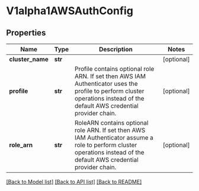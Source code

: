 # V1alpha1AWSAuthConfig

## Properties
Name | Type | Description | Notes
------------ | ------------- | ------------- | -------------
**cluster_name** | **str** |  | [optional] 
**profile** | **str** | Profile contains optional role ARN. If set then AWS IAM Authenticator uses the profile to perform cluster operations instead of the default AWS credential provider chain. | [optional] 
**role_arn** | **str** | RoleARN contains optional role ARN. If set then AWS IAM Authenticator assume a role to perform cluster operations instead of the default AWS credential provider chain. | [optional] 

[[Back to Model list]](../README.md#documentation-for-models) [[Back to API list]](../README.md#documentation-for-api-endpoints) [[Back to README]](../README.md)


